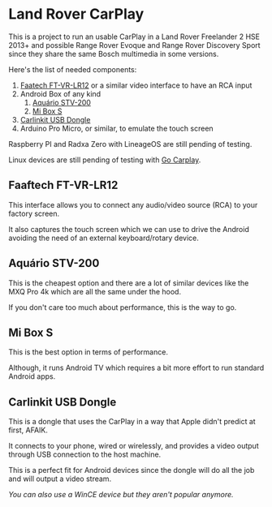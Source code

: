 # Land Rover CarPlay

This is a project to run an usable CarPlay in a Land Rover Freelander 2 HSE 2013+ and possible Range Rover Evoque and Range Rover Discovery Sport since they share the same Bosch multimedia in some versions.

Here's the list of needed components:

1. [Faatech FT-VR-LR12](https://www.faaftech.com/produtos/interface-de-video/ft-video-free-lr12/) or a similar video interface to have an RCA input
2. Android Box of any kind
   1. [Aquário STV-200](https://aquario.com.br/produto/smart-tv-box-4k/)
   2. [Mi Box S](https://www.mi.com/br/mi-box-s/)
3. [Carlinkit USB Dongle](https://www.carlinkit.com/carplay-usb-dongle-for-android-head-unit.html)
4. Arduino Pro Micro, or similar, to emulate the touch screen

Raspberry PI and Radxa Zero with LineageOS are still pending of testing.

Linux devices are still pending of testing with [Go Carplay](https://github.com/mzyy94/gocarplay).

## Faaftech FT-VR-LR12

This interface allows you to connect any audio/video source (RCA) to your factory screen.

It also captures the touch screen which we can use to drive the Android avoiding the need of an external keyboard/rotary device.

## Aquário STV-200

This is the cheapest option and there are a lot of similar devices like the MXQ Pro 4k which are all the same under the hood.

If you don't care too much about performance, this is the way to go.

## Mi Box S

This is the best option in terms of performance.

Although, it runs Android TV which requires a bit more effort to run standard Android apps.

## Carlinkit USB Dongle

This is a dongle that uses the CarPlay in a way that Apple didn't predict at first, AFAIK.

It connects to your phone, wired or wirelessly, and provides a video output through USB connection to the host machine.

This is a perfect fit for Android devices since the dongle will do all the job and will output a video stream.

_You can also use a WinCE device but they aren't popular anymore._
